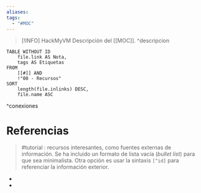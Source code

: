 ```yaml
---
aliases: 
tags:
  - "#MOC"
---
```

> [!INFO] HackMyVM
> Descripción del [[MOC]].
^descripcion

```dataview
TABLE WITHOUT ID
    file.link AS Nota,
    tags AS Etiquetas
FROM
    [[#]] AND
    !"00 - Recursos"
SORT
    length(file.inlinks) DESC,
    file.name ASC
```
^conexiones

# Referencias

> #tutorial : recursos interesantes, como fuentes externas de información.
> Se ha incluido un formato de lista vacía (*bullet list*) para que sea minimalista.
> Otra opción es usar la sintaxis `[^id]` para referenciar la información exterior.

- 
- 
